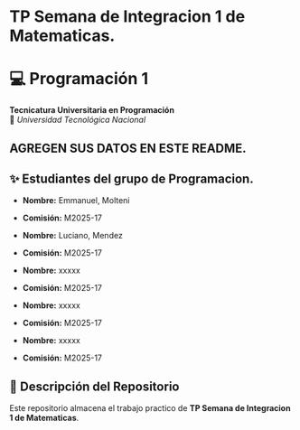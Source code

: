 # TP Semana de Integracion 1 de Matematicas.

# 💻 Programación 1  
**Tecnicatura Universitaria en Programación**  
📍 *Universidad Tecnológica Nacional*  

## AGREGEN SUS DATOS EN ESTE README.
## ✨ Estudiantes del grupo de Programacion. 
- **Nombre:** Emmanuel, Molteni
- **Comisión:** M2025-17

- **Nombre:** Luciano, Mendez
- **Comisión:** M2025-17

- **Nombre:** xxxxx
- **Comisión:** M2025-17

- **Nombre:** xxxxx
- **Comisión:** M2025-17

- **Nombre:** xxxxx
- **Comisión:** M2025-17

## 📂 Descripción del Repositorio  
Este repositorio almacena el trabajo practico de **TP Semana de Integracion 1 de Matematicas**.
